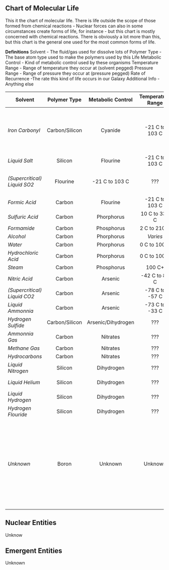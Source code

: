 




## Chart of Molecular Life

This it the chart of molecular life.  There is life outside the scope of those formed from chemical reactions - Nuclear forces can also in some circumstances create forms of life, for instance - but this chart is mostly concerned with chemical reactions.  There is obviously a lot more than this, but this chart is the general one used for the most common forms of life.

**Definitions**
Solvent - The fluid/gas used for dissolve lots of
Polymer Type - The base atom type used to make the polymers used by this Life
Metabolic Control - Kind of metabolic control used by these organisms
Temperature Range - Range of temperature they occur at (solvent pegged)
Pressure Range - Range of pressure they occur at (pressure pegged)
Rate of Recurrence -The rate this kind of life occurs in our Galaxy
Additional Info - Anything else

 | **Solvent**       | **Polymer Type**           | **Metabolic Control** | **Temperature Range** |  **Pressure Range** | **Rate of Recurrence** | **Additional Info**
 | ------------- |:-----------------------------:| :---------------:| :--------------:| :--------------:| :-----------------:| ----------------:|
 | *Iron Carbonyl*   | Carbon/Silicon | Cyanide | -21 C to 103 C | ??? | 0.45RR | Low reactivity, often leading to resilient megacellular organisms |
 | *Liquid Salt*   | Silicon | Flourine | -21 C to 103 C | ??? | 0.45RR | |
 | *(Supercritical) Liquid SO2*   | Flourine | -21 C to 103 C | ??? | 0.45RR | Gel-like substances are common |
 | *Formic Acid*   | Carbon | Flourine | -21 C to 103 C | ??? | 0.45RR |  |
 | *Sulfuric Acid*   | Carbon | Phorphorus | 10 C to 337 C | ??? | 2.1RR | |
 | *Formamide*   | Carbon | Phosphorus | 2 C to 210 C | ??? | 0.45RR |  |
 | *Alcohol*   | Carbon | Phorphorus | *Varies* | ??? | 0.08RR | |
 | *Water*   | Carbon | Phorphorus | 0 C to 100 C | ??? | 10.0RR |  |
 | *Hydrochloric Acid*   | Carbon | Phorphorus | 0 C to 100 C | ??? | 0.02RR |  |
 | *Steam*   | Carbon | Phosphorus | 100 C+ | ??? | 1.2RR |  |
 | *Nitric Acid*   | Carbon | Arsenic | -42 C to 83 C | ??? | 1.4RR |  |
 | *(Supercritical) Liquid CO2*   | Carbon | Arsenic | -78 C to -57 C | 5.1 ATM + | 0.45RR |  |
 | *Liquid Ammonnia*   | Carbon | Arsenic | -73 C to -33 C  | ??? | 3.7RR |  |
 | *Hydrogen Sulfide* | Carbon/Silicon | Arsenic/Dihydrogen | ??? | ??? | 0.4RR |  |
 | *Ammonnia Gas*   | Carbon | Nitrates | ??? | ??? | 0.2RR |  |
 | *Methane Gas*   | Carbon | Nitrates | ??? | ??? | 0.1RR |  |
 | *Hydrocarbons*   | Carbon | Nitrates | ??? | ??? | 3.7RR |  |
 | *Liquid Nitrogen*   | Silicon | Dihydrogen | ??? | ??? | 0.2RR |  |
 | *Liquid Helium*   | Silicon | Dihydrogen | ??? | 5.1 ATM+ | 0.04RR |  |
  | *Liquid Hydrogen*   | Silicon | Dihydrogen | ??? | ??? | 0.07RR |  |
 | *Hydrogen Flouride* | Silicon | Dihydrogen | ??? | ??? | 0.001RR |  |
 | *Unknown* | Boron | Unknown | Unknown | Unknown | 1.0 x 10^-17 RR | An example of a life that is possible but basically irrelevant.  You'll be sifting through lots of super clusters of galaxies before finding any boron boys.

## Nuclear Entities

Unknow

## Emergent Entities

Unknown

